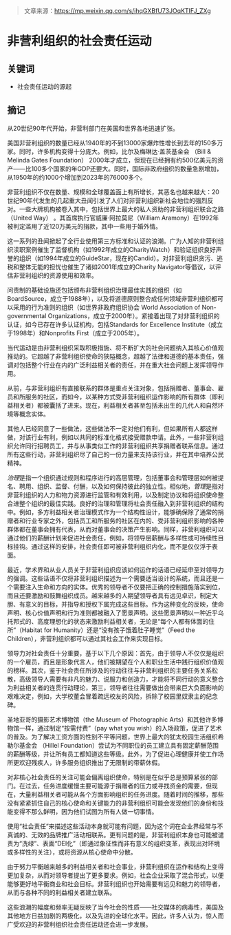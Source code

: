 > 文章来源：https://mp.weixin.qq.com/s/ihqGXBfU73JOqKTIFJ_ZXg

# 非营利组织的社会责任运动

## 关键词

- 社会责任运动的源起



## 摘记

从20世纪90年代开始，非营利部门在美国和世界各地迅速扩张。

美国非营利组织的数量已经从1940年的不到13000家爆炸性增长到去年的150多万家。同时，许多机构变得十分庞大。例如，比尔及梅琳达·盖茨基金会 （Bill & Melinda Gates Foundation） 2000年才成立，但现在已经拥有约500亿美元的资产——比100多个国家的年GDP还要大。同时，国际非政府组织的数量急剧增加，从1950年的约1000个增加到2023年的76000多个。

非营利组织不仅在数量、规模和全球覆盖面上有所增长，其恶名也越来越大：20世纪90年代发生的几起重大丑闻引发了人们对非营利组织新社会地位的强烈反对。一些大牌机构被卷入其中，包括世界上最大的私人资助的非营利组织联合之路 （United Way） 。其首席执行官威廉·阿拉莫尼（William Aramony）在1992年被判定滥用了近120万美元的捐款，其中一些用于婚外情。

这一系列的丑闻掀起了全行业使用第三方标准和认证的浪潮。广为人知的非营利组织渎职案例催生了监督机构（如1992年成立的CharityWatch）和验证组织良好声誉的组织（如1994年成立的GuideStar，现在的Candid）。对非营利组织贪污、逃税和整体无能的担忧也催生了诸如2001年成立的Charity Navigator等倡议，以评估非营利组织的资源使用和效率。

问责制的基础设施还包括颁布非营利组织治理最佳实践的组织（如BoardSource，成立于1988年），以及将道德原则整合成任何领域非营利组织都可以采用的行为准则的组织（如世界非政府组织协会 World Association of Non-governmental Organizations，成立于2000年）。紧接着出现了对非营利组织的认证，如今已存在许多认证机构，包括Standards for Excellence Institute（成立于1998年）和Nonprofits First（成立于2005年）。



当代运动是由非营利组织采取积极措施、将不断扩大的社会问题纳入其核心价值观推动的。它超越了非营利组织使命的狭隘概念，超越了法律和道德的基本责任，强调对包括整个行业在内的广泛利益相关者的责任，并在重大社会问题上发挥领导作用。

从前，与非营利组织有直接联系的群体是重点关注对象，包括捐赠者、董事会、雇员和所服务的社区，而如今，以某种方式受非营利组织运作影响的所有群体（即利益相关者）都被囊括了进来。现在，利益相关者甚至包括未出生的几代人和自然环境等概念实体。

其他人已经同意了一些做法，这些做法不一定对他们有利，但如果所有人都这样做，对该行业有利，例如以共同的标准化格式接受赠款申请。此外，一些非营利组织允许同行招聘员工，并与从事类似工作的非营利组织共享捐赠者联系信息。通过所有这些行动，非营利组织尽了自己的一份力量来支持该行业，并在其中培养公民精神。



*治理*是指一个组织通过规则和程序进行的高层管理，包括董事会和管理层如何被提名、聘用、组织、监督、付酬，以及如何保持彼此的独立性。相似地，*管理*是指对非营利组织的人力和物力资源进行监管和有效利用，以及制定协议和将组织使命整合进整个组织的最佳实践。良好的治理和管理将社会责任融入到非营利组织的结构中。例如，多方利益相关者治理模式作为一个结构性设计，能够确保除了通常的捐赠者和行业专家之外，包括员工和所服务的社区在内的、受非营利组织影响的各种群体都在董事会拥有代表，从而对董事会的决策产生影响。同样，非营利组织可以通过他们的薪酬计划来促进社会责任，例如，将领导层薪酬与多样性或可持续性目标挂钩。通过这样的安排，社会责任即可被非营利组织内化，而不是仅仅浮于表面。

最近，学术界和从业人员关于非营利组织应该如何运作的话语已经延申至对领导力的强调。这些话语不仅将非营利组织描述为一个需要适当设计的系统，而且还是一个需要注入生命和方向的实体。优秀的领导者不仅要把正确的控制措施落实到位，而且还要激励和鼓舞组织成员。越来越多的人期望领导者具有远见卓识，制定大胆、有意义的目标，并指导和授权下属完成这些目标。作为这种变化的反映，使命声明、核心价值声明和行为准则都被融入了愿景声明。这些愿景声明以一种近乎乌托邦式的、高度理想化的状态来激励利益相关者，无论是“每个人都有体面的住所”（Habitat for Humanity）还是“没有孩子饿着肚子睡觉”（Feed the Children），非营利组织都可以通过其社会工作来实现目标。

领导力对社会责任十分重要，基于以下几个原因：首先，由于领导人不仅仅是组织的一个雇员，而且是形象代言人，他们被期望在个人和职业生活中践行组织价值观的榜样。其次，鉴于社会责任所涉及的行动往往与非营利组织的主要任务关系松散，高级领导人需要有非凡的魅力、说服力和创造力，才能将不同行动的意义整合为利益相关者的连贯行动理论，第三，领导者往往需要做出会带来巨大负面影响的艰难决定，例如，大学校董会冒着疏远校友的风险，拆除了校园里奴隶主的纪念碑。



圣地亚哥的摄影艺术博物馆（the Museum of Photographic Arts）和其他许多博物馆一样，通过制定“按需付费”（pay what you wish）的入场政策，促进了艺术的普及。为了解决工资方面的性别不平等问题，世界上最大的犹太校园生活组织希勒尔基金会 （Hillel Foundation）尝试为不同职位的员工建立具有固定薪酬范围的薪酬等级，并让所有员工都知道这些等级。此外，为了促进心理健康并使工作场所更欢迎残疾人，许多服务组织推出了无限制的带薪休假。

对非核心社会责任的关注可能会偏离组织使命，特别是在似乎总是预算紧张的部门。在过去，任务进度缓慢主要可能源于捐赠者的压力或寻找资金的需要，但现在，大量利益相关者可能从各个方面影响组织的任务进度。随着时间的推移，那些没有紧紧抓住自己的核心使命和关键能力的非营利组织可能会发现他们的身份和技能变得不那么鲜明，因为他们试图为所有人做一切事情。

使用“社会责任”来描述这些活动本身就可能有问题，因为这个词在企业界经常与不真诚的、无效的品牌推广活动相联系。更有问题的是，非营利组织本身也可能被谴责为“洗绿”、表面“DEI化”（即通过象征性而非有意义的组织变革，表现出对环境或多样性的关注），或将资源从核心使命中分散。

由于努力平衡越来越多的利益相关者和社会事业，非营利组织在运作和结构上变得更加复杂，从而对领导者提出了更多要求。例如，社会企业采取了混合形式，以便能够更好地平衡商业和社会目标。非营利组织也开始需要有远见和魅力的领导者，从而与各种不同的利益相关者建立联系。

这些浪潮的幅度和频率无疑反映了当今社会的性质——社交媒体的病毒性，美国及其他地方日益加剧的两极化，以及先进的全球化水平。因此，许多人认为，惊人而广受欢迎的非营利组织社会责任运动还会进一步发展。